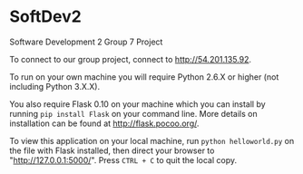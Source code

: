 SoftDev2
========

Software Development 2 Group 7 Project

To connect to our group project, connect to http://54.201.135.92.

To run on your own machine you will require Python 2.6.X or higher (not including Python 3.X.X).

You also require Flask 0.10 on your machine which you can install by running `pip install Flask` on your command line. More details on installation can be found at http://flask.pocoo.org/.

To view this application on your local machine, run `python helloworld.py` on the file with Flask installed, then direct your browser to "http://127.0.0.1:5000/". Press `CTRL + C` to quit the local copy.
